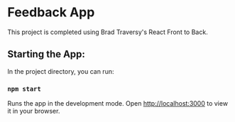 # Feedback App

This project is completed using Brad Traversy's React Front to Back.

## Starting the App:

In the project directory, you can run:

### `npm start`

Runs the app in the development mode.
Open [http://localhost:3000](http://localhost:3000) to view it in your browser.
